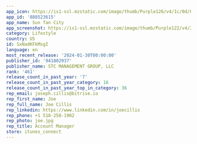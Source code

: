 ```yaml
---
app_icon: https://is1-ssl.mzstatic.com/image/thumb/Purple126/v4/1c/0d/8f/1c0d8f60-b9f1-fe04-1eb1-486065cdb851/AppIcon-0-0-1x_U007ephone-0-0-85-220.png/1024x1024bb.png
app_id: '888523615'
app_name: Sun Tan City
app_screenshot: https://is1-ssl.mzstatic.com/image/thumb/Purple122/v4/23/c0/fa/23c0fac4-eb4a-6d6e-1a7b-ff58bfede505/bda8c06f-8ae5-40b0-833a-7eb9efd318cd_IMG_0011.PNG/1242x2688bb.png
category: Lifestyle
country: US
id: SxNadKFkMsgI
language: en
most_recent_release: '2024-01-30T00:00:00'
publisher_id: '941802937'
publisher_name: STC MANAGEMENT GROUP, LLC
rank: '461'
release_count_in_past_year: '7'
release_count_in_past_year_category: 16
release_count_in_past_year_top_in_category: 36
rep_email: joseph.cillis@bitrise.io
rep_first_name: Joe
rep_full_name: Joe Cillis
rep_linkedin: https://www.linkedin.com/in/joecillis
rep_phone: +1 518-258-1902
rep_photo: joe.jpg
rep_title: Account Manager
store: itunes_connect
---
```

